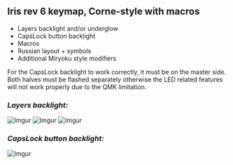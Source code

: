 ## Iris rev 6 keymap, Corne-style with macros
- Layers backlight and/or underglow
- CapsLock button backlight
- Macros
- Russian layout + symbols
- Additional Miryoku style modifiers 

For the CapsLock backlight to work correctly, it must be on the master side.
Both halves must be flashed separately otherwise the LED related features will not work properly due to the QMK limitation.

### _Layers backlight:_

![Imgur](https://i.imgur.com/6mrUetG.jpg)
![Imgur](https://i.imgur.com/T9VfCXh.jpg)
![Imgur](https://i.imgur.com/3JbGGSk.jpg)

### _CapsLock button backlight:_

![Imgur](https://i.imgur.com/2G5OgjS.jpg)
